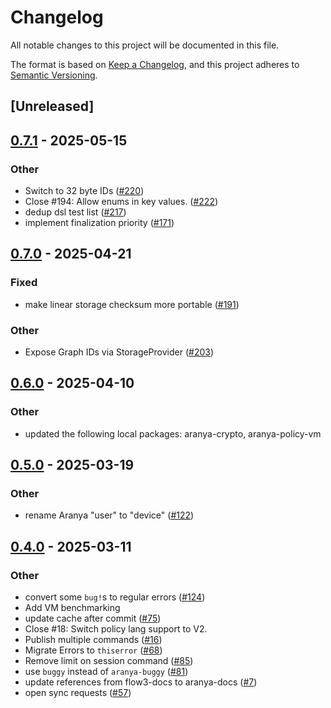 # Changelog

All notable changes to this project will be documented in this file.

The format is based on [Keep a Changelog](https://keepachangelog.com/en/1.0.0/),
and this project adheres to [Semantic Versioning](https://semver.org/spec/v2.0.0.html).

## [Unreleased]

## [0.7.1](https://github.com/aranya-project/aranya-core/compare/aranya-runtime-v0.7.0...aranya-runtime-v0.7.1) - 2025-05-15

### Other

- Switch to 32 byte IDs ([#220](https://github.com/aranya-project/aranya-core/pull/220))
- Close #194: Allow enums in key values. ([#222](https://github.com/aranya-project/aranya-core/pull/222))
- dedup dsl test list ([#217](https://github.com/aranya-project/aranya-core/pull/217))
- implement finalization priority ([#171](https://github.com/aranya-project/aranya-core/pull/171))

## [0.7.0](https://github.com/aranya-project/aranya-core/compare/aranya-runtime-v0.6.0...aranya-runtime-v0.7.0) - 2025-04-21

### Fixed

- make linear storage checksum more portable ([#191](https://github.com/aranya-project/aranya-core/pull/191))

### Other

- Expose Graph IDs via StorageProvider ([#203](https://github.com/aranya-project/aranya-core/pull/203))

## [0.6.0](https://github.com/aranya-project/aranya-core/compare/aranya-runtime-v0.5.0...aranya-runtime-v0.6.0) - 2025-04-10

### Other

- updated the following local packages: aranya-crypto, aranya-policy-vm

## [0.5.0](https://github.com/aranya-project/aranya-core/compare/aranya-runtime-v0.4.0...aranya-runtime-v0.5.0) - 2025-03-19

### Other

- rename Aranya "user" to "device" ([#122](https://github.com/aranya-project/aranya-core/pull/122))

## [0.4.0](https://github.com/aranya-project/aranya-core/compare/aranya-runtime-v0.3.0...aranya-runtime-v0.4.0) - 2025-03-11

### Other

- convert some `bug!`s to regular errors ([#124](https://github.com/aranya-project/aranya-core/pull/124))
- Add VM benchmarking
- update cache after commit ([#75](https://github.com/aranya-project/aranya-core/pull/75))
- Close #18: Switch policy lang support to V2.
- Publish multiple commands ([#16](https://github.com/aranya-project/aranya-core/pull/16))
- Migrate Errors to `thiserror` ([#68](https://github.com/aranya-project/aranya-core/pull/68))
- Remove limit on session command ([#85](https://github.com/aranya-project/aranya-core/pull/85))
- use `buggy` instead of `aranya-buggy` ([#81](https://github.com/aranya-project/aranya-core/pull/81))
- update references from flow3-docs to aranya-docs ([#7](https://github.com/aranya-project/aranya-core/pull/7))
- open sync requests ([#57](https://github.com/aranya-project/aranya-core/pull/57))
